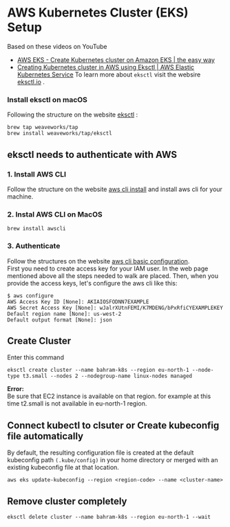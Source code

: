 # AWS Kubernetes Cluster (EKS) Setup
Based on these videos on YouTube
- [AWS EKS - Create Kubernetes cluster on Amazon EKS | the easy way](https://www.youtube.com/watch?v=p6xDCz00TxU&t=668s)
- [Creating Kubernetes cluster in AWS using Eksctl | AWS Elastic Kubernetes Service](https://www.youtube.com/watch?v=aGTOVaVXz7k)
To learn more about ``eksctl`` visit the websire [eksctl.io](https://eksctl.io/) .

### Install eksctl on macOS
Following the structure on the website [eksctl](https://github.com/weaveworks/eksctl) :
```shell
brew tap weaveworks/tap
brew install weaveworks/tap/eksctl
```

## eksctl needs to authenticate with AWS

### 1. Install AWS CLI
Follow the structure on the website [aws cli install](https://docs.aws.amazon.com/cli/latest/userguide/getting-started-install.html) and install aws cli for your machine. 
### 2. Instal AWS CLI on MacOS
```shell
brew install awscli
```
### 3. Authenticate
Follow the structures on the website [aws cli basic configuration](https://docs.aws.amazon.com/cli/latest/userguide/cli-configure-quickstart.html).  
First you need to create access key for your IAM user. In the web page mentioned above all the steps needed to walk are placed. Then, when you provide the access keys, let's configure the aws cli like this:
```shell
$ aws configure
AWS Access Key ID [None]: AKIAIOSFODNN7EXAMPLE
AWS Secret Access Key [None]: wJalrXUtnFEMI/K7MDENG/bPxRfiCYEXAMPLEKEY
Default region name [None]: us-west-2
Default output format [None]: json
```
 

## Create Cluster
Enter this command
```shell
eksctl create cluster --name bahram-k8s --region eu-north-1 --node-type t3.small --nodes 2 --nodegroup-name linux-nodes managed
```
**Error:**  
Be sure that EC2 instance is available on that region. for example at this time t2.small is not available in eu-north-1 region. 

## Connect kubectl to clsuter or Create kubeconfig file automatically
By default, the resulting configuration file is created at the default kubeconfig path ``(.kube/config)`` in your home directory or merged with an existing kubeconfig file at that location.
```shell
aws eks update-kubeconfig --region <region-code> --name <cluster-name>
```

## Remove cluster completely 
```shell
eksctl delete cluster --name bahram-k8s --region eu-north-1 --wait
```